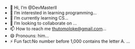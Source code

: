 - 👋 Hi, I’m @DevMasterII
- 👀 I’m interested in learning programming...
- 🌱 I’m currently learning CS...
- 💞️ I’m looking to collaborate on ...
- 📫 How to reach me thutomoloke@gmail.com...
- 😄 Pronouns: him...
- ⚡ Fun fact:No number before 1,000 contains the letter A.  ...

<!---
DevMasterII/DevMasterII is a ✨ special ✨ repository because its `README.md` (this file) appears on your GitHub profile.
You can click the Preview link to take a look at your changes.
--->

